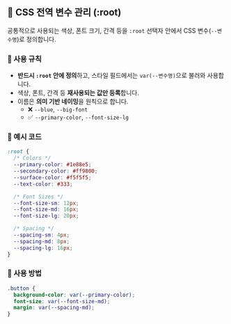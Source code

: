 ## 🎨 CSS 전역 변수 관리 (:root)

공통적으로 사용되는 색상, 폰트 크기, 간격 등을
`:root` 선택자 안에서 CSS 변수(`--변수명`)로 정의합니다.

### 📌 사용 규칙
- **반드시 `:root` 안에 정의**하고, 스타일 필드에서는 `var(--변수명)`으로 불러와 사용합니다.
- 색상, 폰트, 간격 등 **재사용되는 값만 등록**합니다.
- 이름은 **의미 기반 네이밍**을 원칙으로 합니다.
  - ❌ `--blue`, `--big-font`  
  - ✅ `--primary-color`, `--font-size-lg`

### 📌 예시 코드

```css
:root {
  /* Colors */
  --primary-color: #1e88e5;
  --secondary-color: #ff9800;
  --surface-color: #f5f5f5;
  --text-color: #333;

  /* Font Sizes */
  --font-size-sm: 12px;
  --font-size-md: 16px;
  --font-size-lg: 20px;

  /* Spacing */
  --spacing-sm: 4px;
  --spacing-md: 8px;
  --spacing-lg: 16px;
}
```

### 📌 사용 방법

```css
.button {
  background-color: var(--primary-color);
  font-size: var(--font-size-md);
  margin: var(--spacing-md);
}
```
